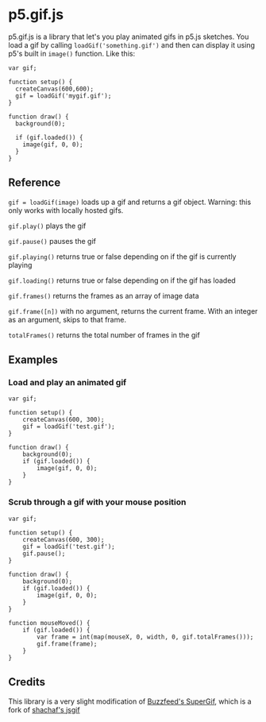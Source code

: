 # p5.gif.js

p5.gif.js is a library that let's you play animated gifs in p5.js sketches. You load a gif by calling `loadGif('something.gif')` and then can display it using p5's built in `image()` function. Like this:

```
var gif;

function setup() {
  createCanvas(600,600);
  gif = loadGif('mygif.gif');
}

function draw() {
  background(0);
  
  if (gif.loaded()) {
    image(gif, 0, 0);
  }
}
```

## Reference
```gif = loadGif(image)``` loads up a gif and returns a gif object. Warning: this only works with locally hosted gifs.

```gif.play()``` plays the gif

```gif.pause()``` pauses the gif

```gif.playing()``` returns true or false depending on if the gif is currently playing

```gif.loading()``` returns true or false depending on if the gif has loaded

```gif.frames()``` returns the frames as an array of image data

```gif.frame([n])``` with no argument, returns the current frame. With an integer as an argument, skips to that frame.

```totalFrames()``` returns the total number of frames in the gif

## Examples

### Load and play an animated gif
```
var gif;

function setup() {
	createCanvas(600, 300);
	gif = loadGif('test.gif');
}

function draw() {
	background(0);
	if (gif.loaded()) {
		image(gif, 0, 0);
	}
}
```

### Scrub through a gif with your mouse position
```
var gif;

function setup() {
	createCanvas(600, 300);
	gif = loadGif('test.gif');
	gif.pause();
}

function draw() {
	background(0);
	if (gif.loaded()) {
		image(gif, 0, 0);
	}
}

function mouseMoved() {
	if (gif.loaded()) {
		var frame = int(map(mouseX, 0, width, 0, gif.totalFrames()));
		gif.frame(frame);
	}
}
```

## Credits
This library is a very slight modification of [Buzzfeed's SuperGif](https://github.com/buzzfeed/libgif-js), which is a fork of [shachaf's jsgif](https://github.com/shachaf/jsgif)
